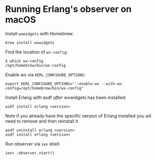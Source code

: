 # Running Erlang's observer on macOS

Install `wxwidgets` with Homebrew:

```shell
brew install wxwidgets
```

Find the location of `wx-config`:

```shell
$ which wx-config
/opt/homebrew/bin/wx-config
```

Enable wx via `KERL_CONFIGURE_OPTIONS`:

```shell
export KERL_CONFIGURE_OPTIONS="--enable-wx --with-wx-config=/opt/homebrew/bin/wx-config"
```

Install Erlang with asdf _after_ wxwidgets has been installed:

```shell
asdf install erlang <version>
```

Note if you already have the specific version of Erlang installed you wil need to remove and then reinstall it.

```shell
asdf uninstall erlang <version>
asdf install erlang <version>
```

Run observer via `iex` shell:

```shell
iex> :observer.start()
```